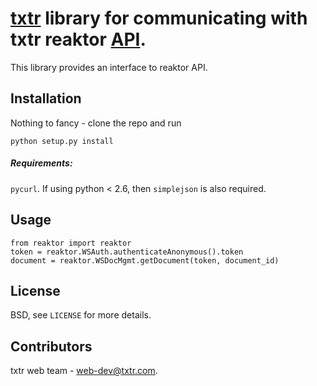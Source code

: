 # [txtr](http://txtr.com/) library for communicating with txtr reaktor [API](http://txtr.com/reaktor/api/).

This library provides an interface to reaktor API.

## Installation

Nothing to fancy - clone the repo and run
```
python setup.py install
```

##### Requirements:
`pycurl`. If using python < 2.6, then `simplejson` is also required.

## Usage

```
from reaktor import reaktor
token = reaktor.WSAuth.authenticateAnonymous().token
document = reaktor.WSDocMgmt.getDocument(token, document_id)
```

## License

BSD, see `LICENSE` for more details.

## Contributors

txtr web team - [web-dev@txtr.com](mailto:web-dev@txtr.com).
